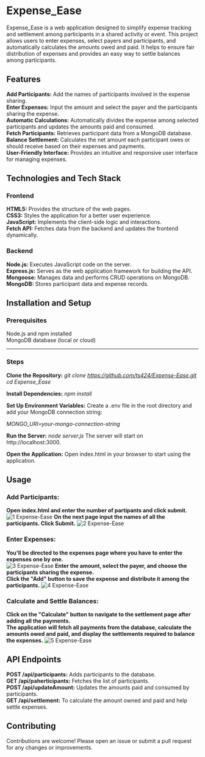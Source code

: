 
# Expense_Ease
Expense_Ease is a web application designed to simplify expense tracking and settlement among participants in a shared activity or event. This project allows users to enter expenses, select payers and participants, and automatically calculates the amounts owed and paid. It helps to ensure fair distribution of expenses and provides an easy way to settle balances among participants.

## Features
**Add Participants:** Add the names of participants involved in the expense sharing. <br>
**Enter Expenses:** Input the amount and select the payer and the participants sharing the expense. <br>
**Automatic Calculations:** Automatically divides the expense among selected participants and updates the amounts paid and consumed.<br>
**Fetch Participants:** Retrieves participant data from a MongoDB database.<br>
**Balance Settlement:** Calculates the net amount each participant owes or should receive based on their expenses and payments.<br>
**User-Friendly Interface:** Provides an intuitive and responsive user interface for managing expenses.<br>

## Technologies and Tech Stack
### Frontend
**HTML5:** Provides the structure of the web pages.<br>
**CSS3:** Styles the application for a better user experience.<br>
**JavaScript:** Implements the client-side logic and interactions.<br>
**Fetch API:** Fetches data from the backend and updates the frontend dynamically.<br>

### Backend
**Node.js:** Executes JavaScript code on the server.<br>
**Express.js:** Serves as the web application framework for building the API.<br>
**Mongoose:** Manages data and performs CRUD operations on MongoDB.<br>
**MongoDB:** Stores participant data and expense records.<br>











## Installation and Setup
### Prerequisites
Node.js and npm installed <br>
MongoDB database (local or cloud)

---

### Steps
**Clone the Repository:**
_git clone https://github.com/ts424/Expense-Ease.git
cd Expense_Ease_

**Install Dependencies:**
_npm install_

**Set Up Environment Variables:**
Create a .env file in the root directory and add your MongoDB connection string:

_MONGO_URI=your-mongo-connection-string_

**Run the Server:**
_node server.js_
The server will start on http://localhost:3000.

**Open the Application:**
Open index.html in your browser to start using the application.

## Usage
### Add Participants:
**Open index.html and enter the number of partipants and click submit.<br>**
![1 Expense-Ease](https://github.com/ts424/Expense-Ease/assets/89158382/2690546f-1dc8-461e-b855-23e9bfd730c3)
**On the next page input the names of all the participants. Click Submit.**
![2  Expense-Ease](https://github.com/ts424/Expense-Ease/assets/89158382/d4bdc972-2b95-43c5-9e18-dd4c8deb37cf)


### Enter Expenses:
**You'll be directed to the expenses page where you have to enter the expenses one by one. <br>**
![3 Expense-Ease](https://github.com/ts424/Expense-Ease/assets/89158382/0996a7db-f71e-490d-80b7-e64c5645fa3d)
**Enter the amount, select the payer, and choose the participants sharing the expense.<br>
Click the "Add" button to save the expense and distribute it among the participants.**
![4 Expense-Ease](https://github.com/ts424/Expense-Ease/assets/89158382/cba2ae0d-93f3-4742-8c62-befb1e010e70)


### Calculate and Settle Balances:
**Click on the "Calculate" button to navigate to the settlement page after adding all the payments.<br>
The application will fetch all payments from the database, calculate the amounts owed and paid, and display the settlements required to balance the expenses.**
![5 Expense-Ease](https://github.com/ts424/Expense-Ease/assets/89158382/62b595c9-03be-48c0-8035-20632147c03d)

## API Endpoints
**POST /api/participants:** Adds participants to the database. <br>
**GET /api/paherticipants:** Fetches the list of participants.<br>
**POST /api/updateAmount:** Updates the amounts paid and consumed by participants.<br>
**GET /api/settlement:** To calculate the amount owned and paid and help settle expenses.<br>

## Contributing
Contributions are welcome! Please open an issue or submit a pull request for any changes or improvements.

